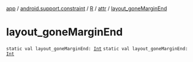 [app](../../../index.md) / [android.support.constraint](../../index.md) / [R](../index.md) / [attr](index.md) / [layout_goneMarginEnd](.)

# layout_goneMarginEnd

`static val layout_goneMarginEnd: `[`Int`](https://kotlinlang.org/api/latest/jvm/stdlib/kotlin/-int/index.html)
`static val layout_goneMarginEnd: `[`Int`](https://kotlinlang.org/api/latest/jvm/stdlib/kotlin/-int/index.html)